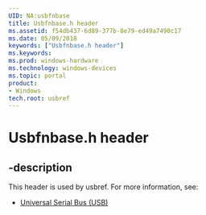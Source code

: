 ```yaml
---
UID: NA:usbfnbase
title: Usbfnbase.h header
ms.assetid: f54db437-6d89-377b-8e79-ed49a7490c17
ms.date: 05/09/2018
keywords: ["Usbfnbase.h header"]
ms.keywords: 
ms.prod: windows-hardware
ms.technology: windows-devices
ms.topic: portal
product:
- Windows
tech.root: usbref
---
```


# Usbfnbase.h header


## -description


This header is used by usbref. For more information, see:

- [Universal Serial Bus (USB)](../_usbref/index.md)
